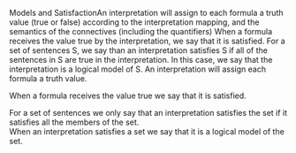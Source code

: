 Models and SatisfactionAn interpretation will assign to each formula a truth value (true or false) according to the interpretation mapping, and the semantics of the connectives (including the quantifiers)
When a formula receives the value true by the interpretation, we say that it is satisfied.
For a set of sentences S, we say than an interpretation satisfies S if all of the sentences in S are true in the interpretation.
In this case, we say that the interpretation is a logical model of S.
An interpretation will assign each formula a truth value.

When a formula receives the value true we say that it is satisfied.

For a set of sentences we only say that an interpretation satisfies the set if it satisfies all the members of the set.\
When an interpretation satisfies a set  we say that it is a logical model of the set.